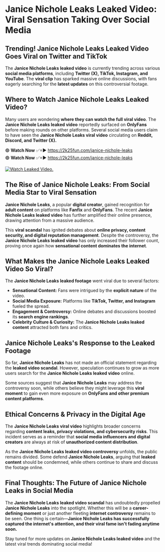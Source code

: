 # Janice Nichole Leaks Leaked Video: Viral Sensation Taking Over Social Media

## **Trending! Janice Nichole Leaks Leaked Video Goes Viral on Twitter and TikTok**
The **Janice Nichole Leaks leaked video** is currently trending across various **social media platforms**, including **Twitter (X), TikTok, Instagram, and YouTube**. The **viral clip** has sparked massive online discussions, with fans eagerly searching for the **latest updates** on this controversial footage.

## **Where to Watch Janice Nichole Leaks Leaked Video?**
Many users are wondering **where they can watch the full viral video**. The **Janice Nichole Leaks leaked video** reportedly surfaced on **OnlyFans** before making rounds on other platforms. Several social media users claim to have seen the **Janice Nichole Leaks viral video** circulating on **Reddit, Discord, and Twitter (X).**

🟢 **Watch Now** ✅=► https://2k25fun.com/janice-nichole-leaks  
🟢 **Watch Now** ✅=► https://2k25fun.com/janice-nichole-leaks  

[![Watch Leaked Video.](https://miro.medium.com/v2/resize:fit:828/format:webp/1*cilzJN44JGOrTw9NJCrNHA.gif "Watch Leaked Video")](https://2k25fun.com/janice-nichole-leaks)

## **The Rise of Janice Nichole Leaks: From Social Media Star to Viral Sensation**
**Janice Nichole Leaks**, a popular **digital creator**, gained recognition for **adult content** on platforms like **Fanfix** and **OnlyFans**. The recent **Janice Nichole Leaks leaked video** has further amplified their online presence, drawing attention from a massive audience.

This **viral scandal** has ignited debates about **online privacy, content security, and digital reputation management**. Despite the controversy, the **Janice Nichole Leaks leaked video** has only increased their follower count, proving once again how **sensational content dominates the internet**.

## **What Makes the Janice Nichole Leaks Leaked Video So Viral?**
The **Janice Nichole Leaks leaked footage** went viral due to several factors:
- **Sensational Content:** Fans were intrigued by the **explicit nature** of the video.
- **Social Media Exposure:** Platforms like **TikTok, Twitter, and Instagram** fueled the spread.
- **Engagement & Controversy:** Online debates and discussions boosted its **search engine rankings**.
- **Celebrity Culture & Curiosity:** The **Janice Nichole Leaks leaked content** attracted both fans and critics.

## **Janice Nichole Leaks's Response to the Leaked Footage**
So far, **Janice Nichole Leaks** has not made an official statement regarding the **leaked video scandal**. However, speculation continues to grow as more users search for the **Janice Nichole Leaks leaked video** online.

Some sources suggest that **Janice Nichole Leaks** may address the controversy soon, while others believe they might leverage this **viral moment** to gain even more exposure on **OnlyFans and other premium content platforms**.

## **Ethical Concerns & Privacy in the Digital Age**
The **Janice Nichole Leaks viral video** highlights broader concerns regarding **content leaks, privacy violations, and cybersecurity risks**. This incident serves as a reminder that **social media influencers and digital creators** are always at risk of **unauthorized content distribution**.

As the **Janice Nichole Leaks leaked video controversy** unfolds, the public remains divided. Some defend **Janice Nichole Leaks**, arguing that **leaked content** should be condemned, while others continue to share and discuss the footage online.

## **Final Thoughts: The Future of Janice Nichole Leaks in Social Media**
The **Janice Nichole Leaks leaked video scandal** has undoubtedly propelled **Janice Nichole Leaks** into the spotlight. Whether this will be a **career-defining moment** or just another fleeting **internet controversy** remains to be seen. One thing is certain—**Janice Nichole Leaks has successfully captured the internet's attention, and their viral fame isn't fading anytime soon.**

Stay tuned for more updates on **Janice Nichole Leaks leaked video** and the latest viral trends dominating social media!